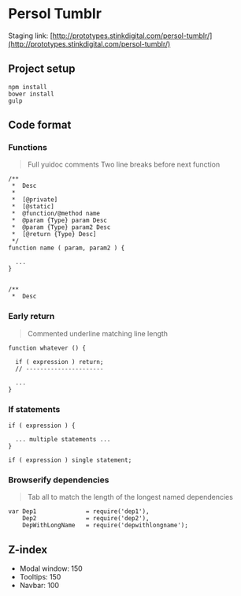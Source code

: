 # Persol Tumblr

Staging link: [http://prototypes.stinkdigital.com/persol-tumblr/](http://prototypes.stinkdigital.com/persol-tumblr/)

## Project setup

```
npm install
bower install
gulp
```

## Code format

### Functions
> Full yuidoc comments
> Two line breaks before next function

```
/**
 *  Desc
 *
 *  [@private]
 *  [@static]
 *  @function/@method name 
 *  @param {Type} param Desc
 *  @param {Type} param2 Desc
 *  [@return {Type} Desc]
 */
function name ( param, param2 ) {
  
  ...
}


/**
 *  Desc
```

### Early return
> Commented underline matching line length

```
function whatever () {
  
  if ( expression ) return;
  // ----------------------

  ...
}
```

### If statements

```
if ( expression ) {
  
  ... multiple statements ...
}

if ( expression ) single statement;
```

### Browserify dependencies
> Tab all to match the length of the longest named dependencies

```
var Dep1              = require('dep1'),
    Dep2              = require('dep2'),
    DepWithLongName   = require('depwithlongname');
```

## Z-index

- Modal window: 150
- Tooltips: 150
- Navbar: 100
